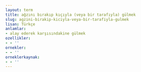 ```yaml
---
layout: term
title: ağzını bırakıp kıçıyla (veya bir tarafıyla) gülmek
slug: agzini-birakip-kiciyla-veya-bir-tarafiyla-gulmek
lisan: Türkçe
anlamlar:
- alay ederek karşısındakine gülmek
ozellikler:
- - ''
ornekler:
- - ''
orneklerkaynak:
- - ''
---
```

